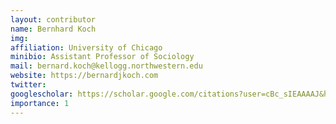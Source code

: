 ```yaml
---
layout: contributor
name: Bernhard Koch
img:  
affiliation: University of Chicago
minibio: Assistant Professor of Sociology 
mail: bernard.koch@kellogg.northwestern.edu 
website: https://bernardjkoch.com
twitter: 
googlescholar: https://scholar.google.com/citations?user=cBc_sIEAAAAJ&hl=en 
importance: 1
---
```

